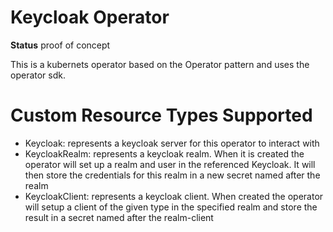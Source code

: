 # Keycloak Operator

**Status** proof of concept


This is a kubernets operator based on the Operator pattern and uses the operator sdk.

# Custom Resource Types Supported

- Keycloak: represents a keycloak server for this operator to interact with
- KeycloakRealm: represents a keycloak realm. When it is created the operator will
set up a realm and user in the referenced Keycloak. It will then store the credentials
for this realm in a new secret named after the realm
- KeycloakClient: represents a keycloak client. When created the operator will
setup a client of the given type in the specified realm and store the result in a secret
named after the realm-client 